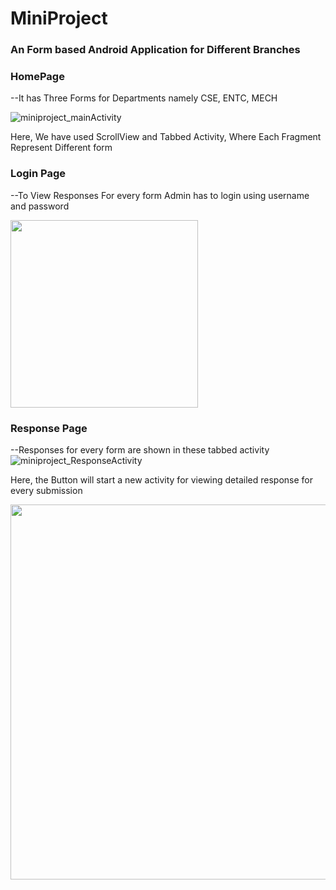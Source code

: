 # MiniProject
### An Form based Android Application for Different Branches



### HomePage
--It has Three Forms for Departments namely CSE, ENTC, MECH

![miniproject_mainActivity](https://user-images.githubusercontent.com/80690679/175951667-c3e89e23-1560-494a-b5a5-559819d68109.jpg)

Here, We have used ScrollView and Tabbed Activity, Where Each Fragment Represent Different form




### Login Page

--To View Responses For every form Admin has to login using username and password


<img src="https://user-images.githubusercontent.com/80690679/175953094-3000dbe6-9e61-48d2-9624-320696211fe4.png" width="300">




### Response Page



--Responses for every form are shown in these tabbed activity
![miniproject_ResponseActivity](https://user-images.githubusercontent.com/80690679/175953517-628f14a4-bffc-432b-8b72-6cda27613a7f.jpg)








Here, the Button will start a new activity for viewing detailed response for every submission

<img src="https://user-images.githubusercontent.com/80690679/175955295-abbf9a44-c1f4-4e19-824b-31495aee1c5b.jpg" width="600">
